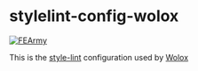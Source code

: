 # stylelint-config-wolox

[![FEArmy](./assets/FEA_open_source_sm.png)](https://github.com/orgs/Wolox/teams/front-end-army/members)

This is the [style-lint](https://stylelint.io/) configuration used by [Wolox](https://www.wolox.com.ar/)

